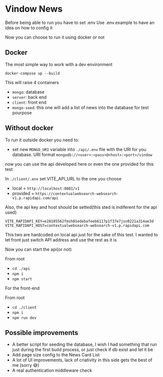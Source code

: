 # Vindow News

Before being able to run you have to set .env
Use .env.example to have an idea on how to config it

Now you can choose to run it using docker or not

## Docker

The most simple way to work with a dev environment

`docker-compose up --build`

This will raise 4 containers

- `mongo`: database
- `server`: back end
- `client`: front end
- `mongo-seed`: this one will add a list of news into the database for test pourpose

## Without docker

To run it outside docker you need to:

- set new `MONGO_URI` variable into `./api/.env` file with the URI for you database. URI format `mongodb://<user>:<pass>@<host>:<port>/vindow`

now you can use the api developed here or even the one provided for this test

In `./client/.env` set VITE_API_URL to the one you choose

- local = `http://localhost:8081/v1`
- provided = `https://contextualwebsearch-websearch-v1.p.rapidapi.com/api`

Also, the api key and host should be setted(this sted is indiferent for the api used)

```
VITE_RAPIDAPI_KEY=e28105562fmsh01edebafeeb6117p1f37e7jsn0221a314ae3d
VITE_RAPIDAPI_HOST=contextualwebsearch-websearch-v1.p.rapidapi.com
```

This two are hardcoded on local api just for the sake of this test. I wanted to let front just switch API address and use the rest as it is

Now you can start the api(or not)

From root

- `cd ./api`
- `npm i`
- `npm start`

For the front-end

From root

- `cd ./client`
- `npm i`
- `npm run dev`

## Possible improvements

- A better script for seeding the database, I wish I had something that run just during the first build process, or just check if db exist and let it be
- Add page size config to the News Card List
- A lot of UI improvements, lack of criativity in this side gets the best of me (sorry 😅)
- A real authentication middleware check
